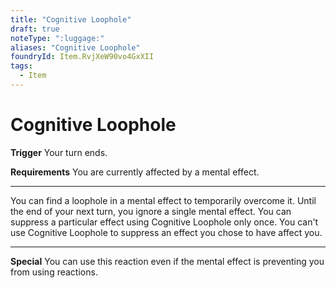 ```yaml
---
title: "Cognitive Loophole"
draft: true
noteType: ":luggage:"
aliases: "Cognitive Loophole"
foundryId: Item.RvjXeW90vo4GxXII
tags:
  - Item
---
```


# Cognitive Loophole

**Trigger** Your turn ends.

**Requirements** You are currently affected by a mental effect.

* * *

You can find a loophole in a mental effect to temporarily overcome it. Until the end of your next turn, you ignore a single mental effect. You can suppress a particular effect using Cognitive Loophole only once. You can't use Cognitive Loophole to suppress an effect you chose to have affect you.

* * *

**Special** You can use this reaction even if the mental effect is preventing you from using reactions.

